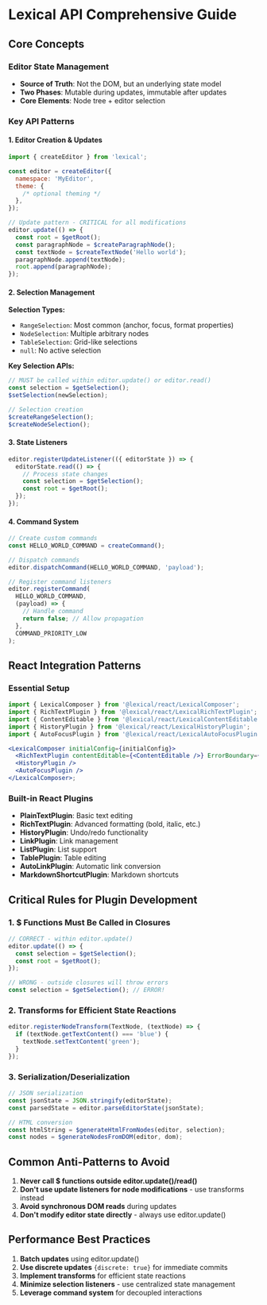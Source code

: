 # Lexical API Comprehensive Guide

## Core Concepts

### Editor State Management

- **Source of Truth**: Not the DOM, but an underlying state model
- **Two Phases**: Mutable during updates, immutable after updates
- **Core Elements**: Node tree + editor selection

### Key API Patterns

#### 1. Editor Creation & Updates

```javascript
import { createEditor } from 'lexical';

const editor = createEditor({
  namespace: 'MyEditor',
  theme: {
    /* optional theming */
  },
});

// Update pattern - CRITICAL for all modifications
editor.update(() => {
  const root = $getRoot();
  const paragraphNode = $createParagraphNode();
  const textNode = $createTextNode('Hello world');
  paragraphNode.append(textNode);
  root.append(paragraphNode);
});
```

#### 2. Selection Management

**Selection Types:**

- `RangeSelection`: Most common (anchor, focus, format properties)
- `NodeSelection`: Multiple arbitrary nodes
- `TableSelection`: Grid-like selections
- `null`: No active selection

**Key Selection APIs:**

```javascript
// MUST be called within editor.update() or editor.read()
const selection = $getSelection();
$setSelection(newSelection);

// Selection creation
$createRangeSelection();
$createNodeSelection();
```

#### 3. State Listeners

```javascript
editor.registerUpdateListener(({ editorState }) => {
  editorState.read(() => {
    // Process state changes
    const selection = $getSelection();
    const root = $getRoot();
  });
});
```

#### 4. Command System

```javascript
// Create custom commands
const HELLO_WORLD_COMMAND = createCommand();

// Dispatch commands
editor.dispatchCommand(HELLO_WORLD_COMMAND, 'payload');

// Register command listeners
editor.registerCommand(
  HELLO_WORLD_COMMAND,
  (payload) => {
    // Handle command
    return false; // Allow propagation
  },
  COMMAND_PRIORITY_LOW
);
```

## React Integration Patterns

### Essential Setup

```jsx
import { LexicalComposer } from '@lexical/react/LexicalComposer';
import { RichTextPlugin } from '@lexical/react/LexicalRichTextPlugin';
import { ContentEditable } from '@lexical/react/LexicalContentEditable';
import { HistoryPlugin } from '@lexical/react/LexicalHistoryPlugin';
import { AutoFocusPlugin } from '@lexical/react/LexicalAutoFocusPlugin';

<LexicalComposer initialConfig={initialConfig}>
  <RichTextPlugin contentEditable={<ContentEditable />} ErrorBoundary={LexicalErrorBoundary} />
  <HistoryPlugin />
  <AutoFocusPlugin />
</LexicalComposer>;
```

### Built-in React Plugins

- **PlainTextPlugin**: Basic text editing
- **RichTextPlugin**: Advanced formatting (bold, italic, etc.)
- **HistoryPlugin**: Undo/redo functionality
- **LinkPlugin**: Link management
- **ListPlugin**: List support
- **TablePlugin**: Table editing
- **AutoLinkPlugin**: Automatic link conversion
- **MarkdownShortcutPlugin**: Markdown shortcuts

## Critical Rules for Plugin Development

### 1. $ Functions Must Be Called in Closures

```javascript
// CORRECT - within editor.update()
editor.update(() => {
  const selection = $getSelection();
  const root = $getRoot();
});

// WRONG - outside closures will throw errors
const selection = $getSelection(); // ERROR!
```

### 2. Transforms for Efficient State Reactions

```javascript
editor.registerNodeTransform(TextNode, (textNode) => {
  if (textNode.getTextContent() === 'blue') {
    textNode.setTextContent('green');
  }
});
```

### 3. Serialization/Deserialization

```javascript
// JSON serialization
const jsonState = JSON.stringify(editorState);
const parsedState = editor.parseEditorState(jsonState);

// HTML conversion
const htmlString = $generateHtmlFromNodes(editor, selection);
const nodes = $generateNodesFromDOM(editor, dom);
```

## Common Anti-Patterns to Avoid

1. **Never call $ functions outside editor.update()/read()**
2. **Don't use update listeners for node modifications** - use transforms instead
3. **Avoid synchronous DOM reads** during updates
4. **Don't modify editor state directly** - always use editor.update()

## Performance Best Practices

1. **Batch updates** using editor.update()
2. **Use discrete updates** `{discrete: true}` for immediate commits
3. **Implement transforms** for efficient state reactions
4. **Minimize selection listeners** - use centralized state management
5. **Leverage command system** for decoupled interactions
